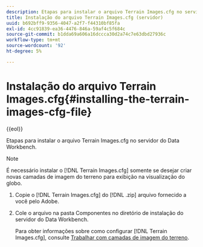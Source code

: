 ```yaml
---
description: Etapas para instalar o arquivo Terrain Images.cfg no servidor do Data Workbench.
title: Instalação do arquivo Terrain Images.cfg (servidor)
uuid: b692bff9-9356-4047-a2f7-f44310bf85fa
exl-id: 4cc91839-ea36-4476-846a-59af4c5f684c
source-git-commit: b1dda69a606a16dccca30d2a74c7e63dbd27936c
workflow-type: tm+mt
source-wordcount: '92'
ht-degree: 5%

---
```


# Instalação do arquivo Terrain Images.cfg{#installing-the-terrain-images-cfg-file}

{{eol}}

Etapas para instalar o arquivo Terrain Images.cfg no servidor do Data Workbench.

>[!NOTE]
>
>É necessário instalar o [!DNL Terrain Images.cfg] somente se desejar criar novas camadas de imagem do terreno para exibição na visualização do globo.

1. Copie o [!DNL Terrain Images.cfg] do [!DNL .zip] arquivo fornecido a você pelo Adobe.
1. Cole o arquivo na pasta Componentes no diretório de instalação do servidor do Data Workbench.

   Para obter informações sobre como configurar [!DNL Terrain Images.cfg], consulte [Trabalhar com camadas de imagem do terreno](../../../home/c-geo-oview/c-wk-img-lyrs/c-trn-img-lyrs/c-trn-img-lyrs.md#concept-8a0a16013e824ac29f35a0349b5d8ccf).
